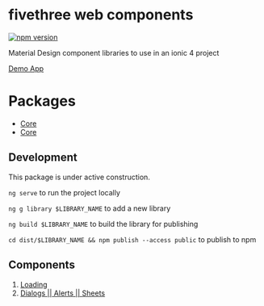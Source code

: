 # fivethree web components

[![npm version](https://badge.fury.io/js/%40fivethree%2Fcore.svg)](https://www.npmjs.com/@fivethree/core)

Material Design component libraries to use in an ionic 4 project

[Demo App](https://fivethree-team.github.io/fivethree/)

# Packages

- [Core](projects/core/README.md)
- [Core](projects/google-maps/README.md)

## Development
This package is under active construction.

`ng serve` to run the project locally

`ng g library $LIBRARY_NAME` to add a new library

`ng build $LIBRARY_NAME` to build the library for publishing

`cd dist/$LIBRARY_NAME && npm publish --access public` to publish to npm


## Components
1. <a href="https://github.com/garygrossgarten/component-library/tree/master/projects/ionic-material-loading"> Loading</a>
1. <a href="https://github.com/garygrossgarten/component-library/tree/master/projects/ionic-material-dialog"> Dialogs || Alerts || Sheets</a>